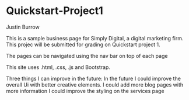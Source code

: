# Quickstart-Project1

Justin Burrow

This is a sample business page for Simply Digital, a digital marketing firm.  This projec will be submitted for grading on Quickstart project 1.

The pages can be navigated using the nav bar on top of each page

This site uses .html, .css, .js and Bootstrap.

Three things I can improve in the future:
In the future I could improve the overall Ui with better creative elements.
I could add more blog pages with more information
I could improve the styling on the services page